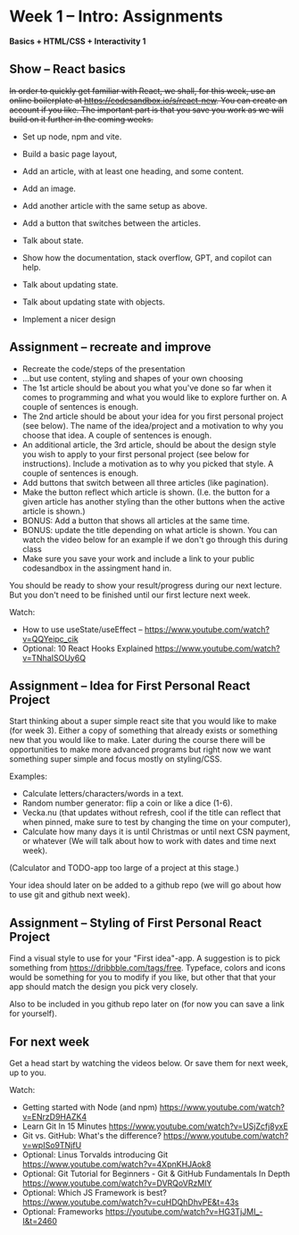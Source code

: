 # Week 1 – Intro: Assignments

**Basics + HTML/CSS + Interactivity 1**

## Show – React basics

~~In order to quickly get familiar with React, we shall, for this week, use an
online boilerplate at https://codesandbox.io/s/react-new. You can create an
account if you like. The important part is that you save you work as we will
build on it further in the coming weeks.~~

* Set up node, npm and vite.

* Build a basic page layout,
* Add an article, with at least one heading, and some content.
* Add an image.
* Add another article with the same setup as above.
* Add a button that switches between the articles.

* Talk about state.
* Show how the documentation, stack overflow, GPT, and copilot can help.
* Talk about updating state.
* Talk about updating state with objects.

* Implement a nicer design

## Assignment – recreate and improve

* Recreate the code/steps of the presentation
* ...but use content, styling and shapes of your own choosing
* The 1st article should be about you what you've done so far when it comes to
  programming and what you would like to explore further on. A couple of
  sentences is enough.
* The 2nd article should be about your idea for you first personal project
  (see below). The name of the idea/project and a motivation to why you choose
  that idea. A couple of sentences is enough.
* An additional article, the 3rd article, should be about the design style you
  wish to apply to your first personal project (see below for instructions).
  Include a motivation as to why you picked that style. A couple of sentences is
  enough.
* Add buttons that switch between all three articles (like pagination).
* Make the button reflect which article is shown. (I.e. the button for a given
  article has another styling than the other buttons when the active article is
  shown.)
* BONUS: Add a button that shows all articles at the same time.
* BONUS: update the title depending on what article is shown. You can watch the
  video below for an example if we don't go through this during class
* Make sure you save your work and include a link to your public codesandbox in
  the assingment hand in.

You should be ready to show your result/progress during our next lecture. But you
don't need to be finished until our first lecture next week.

Watch:
* How to use useState/useEffect – https://www.youtube.com/watch?v=QQYeipc_cik
* Optional: 10 React Hooks Explained https://www.youtube.com/watch?v=TNhaISOUy6Q

## Assignment – Idea for First Personal React Project

Start thinking about a super simple react site that you would like to make
(for week 3). Either a copy of something that already exists or something new
that you would like to make. Later during the course there will be
opportunities to make more advanced programs but right now we want something
super simple and focus mostly on styling/CSS.

Examples:
* Calculate letters/characters/words in a text.
* Random number generator: flip a coin or like a dice (1-6).
* Vecka.nu (that updates without refresh, cool if the title can reflect that
  when pinned, make sure to test by changing the time on your computer),
* Calculate how many days it is until Christmas or until next CSN payment, or
  whatever (We will talk about how to work with dates and time next week).

(Calculator and TODO-app too large of a project at this stage.)

Your idea should later on be added to a github repo (we will go about how to use
git and github next week).

## Assignment – Styling of First Personal React Project

Find a visual style to use for your "First idea"-app. A suggestion is to pick
something from https://dribbble.com/tags/free. Typeface, colors and icons would
be something for you to modify if you like, but other that that your app should
match the design you pick very closely.

Also to be included in you github repo later on (for now you can save a
link for yourself).

## For next week

Get a head start by watching the videos below. Or save them for next week, up to
you.

Watch:
* Getting started with Node (and npm) https://www.youtube.com/watch?v=ENrzD9HAZK4
* Learn Git In 15 Minutes https://www.youtube.com/watch?v=USjZcfj8yxE
* Git vs. GitHub: What's the difference? https://www.youtube.com/watch?v=wpISo9TNjfU
* Optional: Linus Torvalds introducing Git https://www.youtube.com/watch?v=4XpnKHJAok8
* Optional: Git Tutorial for Beginners - Git & GitHub Fundamentals In Depth  https://www.youtube.com/watch?v=DVRQoVRzMIY
* Optional: Which JS Framework is best? https://www.youtube.com/watch?v=cuHDQhDhvPE&t=43s
* Optional: Frameworks https://youtube.com/watch?v=HG3TjJMI_-I&t=2460
